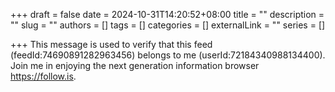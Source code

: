 +++ 
draft = false
date = 2024-10-31T14:20:52+08:00
title = ""
description = ""
slug = ""
authors = []
tags = []
categories = []
externalLink = ""
series = []

+++
This message is used to verify that this feed (feedId:74690891282963456) belongs to me (userId:72184340988134400). Join me in enjoying the next generation information browser https://follow.is.